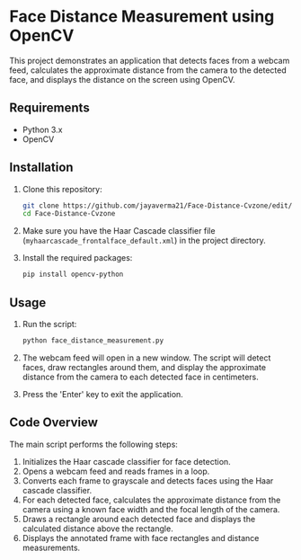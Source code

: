 # Face Distance Measurement using OpenCV

This project demonstrates an application that detects faces from a webcam feed, calculates the approximate distance from the camera to the detected face, and displays the distance on the screen using OpenCV.

## Requirements

- Python 3.x
- OpenCV

## Installation

1. Clone this repository:

    ```bash
    git clone https://github.com/jayaverma21/Face-Distance-Cvzone/edit/main/README.md
    cd Face-Distance-Cvzone
    ```

2. Make sure you have the Haar Cascade classifier file (`myhaarcascade_frontalface_default.xml`) in the project directory.

3. Install the required packages:

    ```bash
    pip install opencv-python
    ```

## Usage

1. Run the script:

    ```bash
    python face_distance_measurement.py
    ```

2. The webcam feed will open in a new window. The script will detect faces, draw rectangles around them, and display the approximate distance from the camera to each detected face in centimeters.

3. Press the 'Enter' key to exit the application.

## Code Overview

The main script performs the following steps:

1. Initializes the Haar cascade classifier for face detection.
2. Opens a webcam feed and reads frames in a loop.
3. Converts each frame to grayscale and detects faces using the Haar cascade classifier.
4. For each detected face, calculates the approximate distance from the camera using a known face width and the focal length of the camera.
5. Draws a rectangle around each detected face and displays the calculated distance above the rectangle.
6. Displays the annotated frame with face rectangles and distance measurements.
